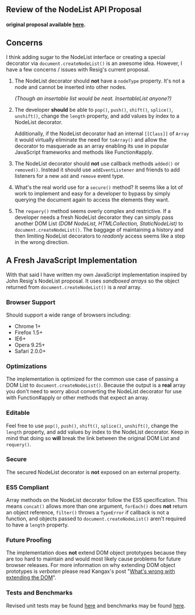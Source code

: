 ## Review of the NodeList API Proposal
#### original proposal available [here][1].


## Concerns
I think adding sugar to the NodeList interface or creating a special decorator via `document.createNodeList()` is an awesome idea.
However, I have a few concerns / issues with Resig's current proposal.

 1. The NodeList decorator should **not** have a `nodeType` property.
    It's not a node and cannot be inserted into other nodes.

    *(Though an insertable list would be neat. InsertableList anyone?)*

 2. The developer **should** be able to `pop()`, `push()`, `shift()`,
    `splice()`, `unshift()`, change the `length` property, and add values
    by index to a NodeList decorator.

    Additionally, if the NodeList decorator had an internal `[[Class]]` of `Array`
    it would virtually eliminate the need for `toArray()` and allow the decorator
    to masquerade as an array enabling its use in popular JavaScript frameworks and
    methods like Function#apply.

 3. The NodeList decorator should **not** use callback methods `added()` or `removed()`.
    Instead it should use `addEventListener` and friends to add listeners for a new `add`
    and `remove` event type.

 4. What's the real world use for a `secure()` method? It seems like a lot of work to
    implement and easy for a developer to bypass by simply querying the document again
    to access the elements they want.

 5. The `requery()` method seems overly complex and restrictive. If a developer
    needs a fresh NodeList decorator they can simply pass another DOM List
    *(DOM NodeList, HTMLCollection, StaticNodeList)* to `document.createNodeList()`.
    The baggage of maintaining a history and then limiting NodeList decorators to
    *readonly* access seems like a step in the wrong direction.


## A Fresh JavaScript Implementation
With that said I have written my own JavaScript implementation inspired by John Resig's NodeList proposal. It uses *sandboxed arrays* so the object returned from `document.createNodeList()` is a *real* array.

### Browser Support
Should support a wide range of browsers including:

  - Chrome 1+
  - Firefox 1.5+
  - IE6+
  - Opera 9.25+
  - Safari 2.0.0+

### Optimizations
The implementation is optimized for the common use case of passing a DOM List to `document.createNodeList()`.
Because the output is a **real** array you don't need to worry about converting the NodeList decorator for use
with Function#apply or other methods that expect an array.

### Editable
Feel free to use `pop()`, `push()`, `shift()`, `splice()`, `unshift()`, change the `length` property, and add values
by index to the NodeList decorator. Keep in mind that doing so **will** break the link between the original DOM List and `requery()`.

### Secure
The secured NodeList decorator is **not** exposed on an external property.

### ES5 Compliant
Array methods on the NodeList decorator follow the ES5 specification.
This means `concat()` allows more than one argument, `forEach()` does **not**
return an object reference, `filter()` throws a `TypeError` if callback is not a function,
and objects passed to `document.createNodeList()` aren't required to have a `length` property.

### Future Proofing
The implementation does **not** extend DOM object prototypes because they are too hard to maintain 
and would most likely cause problems for future browser releases. For more information on why 
extending DOM object prototypes is *verboten* please read Kangax's post 
"[What's wrong with extending the DOM][2]".

### Tests and Benchmarks
Revised unit tests may be found [here][3] and benchmarks may be found [here][4].

  [1]: http://github.com/jeresig/nodelist#readme
  [2]: http://perfectionkills.com/whats-wrong-with-extending-the-dom/
  [3]: http://dl.dropbox.com/u/513327/nodelist/unittest/index.html
  [4]: http://dl.dropbox.com/u/513327/nodelist/benchmark/index.html